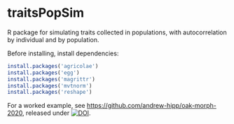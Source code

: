 # traitsPopSim
R package for simulating traits collected in populations, with autocorrelation by individual and by population.

Before installing, install dependencies:

```r
install.packages('agricolae')
install.packages('egg')
install.packages('magrittr')
install.packages('mvtnorm')
install.packages('reshape')
```

For a worked example, see https://github.com/andrew-hipp/oak-morph-2020,
released under [![DOI](https://zenodo.org/badge/140023087.svg)](https://zenodo.org/badge/latestdoi/140023087).

